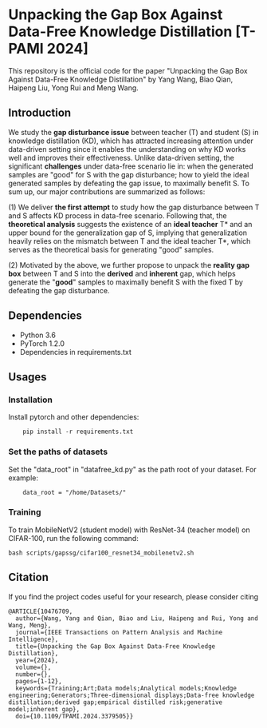 # Unpacking the Gap Box Against Data-Free Knowledge Distillation [T-PAMI 2024]
This repository is the official code for the paper "Unpacking the Gap Box Against Data-Free Knowledge Distillation" by Yang Wang, Biao Qian, Haipeng Liu, Yong Rui and Meng Wang.

## Introduction
We study the **gap disturbance issue** between teacher (T) and student (S) in knowledge distillation (KD), which has attracted increasing attention under data-driven setting since it enables the understanding on why KD works well and improves their effectiveness. Unlike data-driven setting, the significant **challenges** under data-free scenario lie in: when the generated samples are "good" for S with the gap disturbance; how to yield the ideal generated samples by defeating the gap issue, to maximally benefit S. To sum up, our major contributions are summarized as follows:



(1) We deliver **the first attempt** to study how the gap disturbance between T and S affects KD process in data-free scenario. Following that, the **theoretical analysis** suggests the existence of an **ideal teacher** T* and an upper bound for the generalization gap of S, implying that generalization heavily relies on the mismatch between T and the ideal teacher T*, which serves as the theoretical basis for generating "good" samples.

(2) Motivated by the above, we further propose to unpack the **reality gap box** between T and S into the **derived** and **inherent** gap, which helps generate the "**good**" samples to maximally benefit S with the fixed T by defeating the gap disturbance.

## Dependencies

* Python 3.6
* PyTorch 1.2.0
* Dependencies in requirements.txt

## Usages

### Installation
Install pytorch and other dependencies:

        pip install -r requirements.txt


### Set the paths of datasets

Set the "data_root" in "datafree_kd.py" as the path root of your dataset. For example:

        data_root = "/home/Datasets/"


### Training

To train MobileNetV2 (student model) with ResNet-34 (teacher model) on CIFAR-100, run the following command:

    bash scripts/gapssg/cifar100_resnet34_mobilenetv2.sh


## Citation
If you find the project codes useful for your research, please consider citing
```
@ARTICLE{10476709,
  author={Wang, Yang and Qian, Biao and Liu, Haipeng and Rui, Yong and Wang, Meng},
  journal={IEEE Transactions on Pattern Analysis and Machine Intelligence}, 
  title={Unpacking the Gap Box Against Data-Free Knowledge Distillation}, 
  year={2024},
  volume={},
  number={},
  pages={1-12},
  keywords={Training;Art;Data models;Analytical models;Knowledge engineering;Generators;Three-dimensional displays;Data-free knowledge distillation;derived gap;empirical distilled risk;generative model;inherent gap},
  doi={10.1109/TPAMI.2024.3379505}}

```


